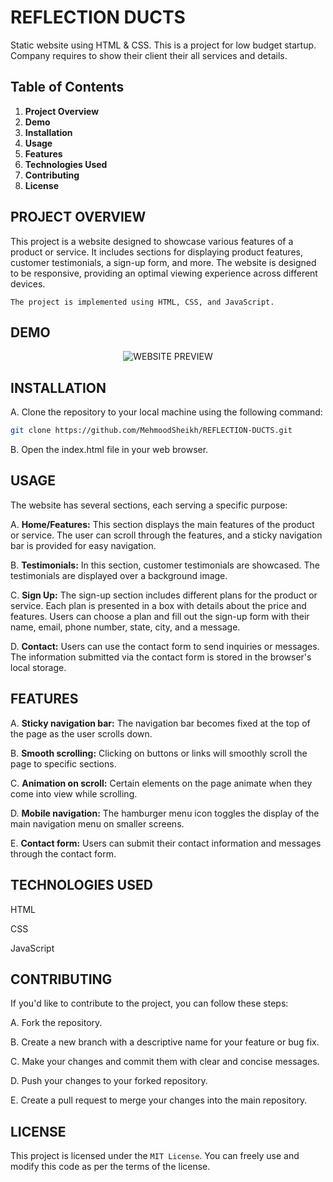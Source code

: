 # REFLECTION DUCTS
Static website using HTML & CSS.
This is a project for low budget startup.
Company requires to show their client their all services and details.

## Table of Contents
1. **Project Overview**
2. **Demo**
3. **Installation**
4. **Usage**
5. **Features**
6. **Technologies Used**
7. **Contributing**
8. **License**


## PROJECT OVERVIEW
This project is a website designed to showcase various features of a product or service. It includes sections for displaying product features, customer testimonials, a sign-up form, and more. The website is designed to be responsive, providing an optimal viewing experience across different devices.

`The project is implemented using HTML, CSS, and JavaScript.`

## DEMO

<p align="center">
  <img src="https://github.com/MehmoodSheikh/REFLECTION-DUCTS/blob/main/WEBSITE%20PREVIEW.gif" alt="WEBSITE PREVIEW ">
</p>

## INSTALLATION

A. Clone the repository to your local machine using the following command:

  ```bash
  git clone https://github.com/MehmoodSheikh/REFLECTION-DUCTS.git
  ```

B. Open the index.html file in your web browser.

## USAGE

The website has several sections, each serving a specific purpose:

A. **Home/Features:** This section displays the main features of the product or service. The user can scroll through the features, and a sticky navigation bar is provided for easy navigation.

B. **Testimonials:** In this section, customer testimonials are showcased. The testimonials are displayed over a background image.

C. **Sign Up:** The sign-up section includes different plans for the product or service. Each plan is presented in a box with details about the price and features. Users can choose a plan and fill out the sign-up form with their name, email, phone number, state, city, and a message.

D. **Contact:** Users can use the contact form to send inquiries or messages. The information submitted via the contact form is stored in the browser's local storage.

## FEATURES

A. **Sticky navigation bar:** The navigation bar becomes fixed at the top of the page as the user scrolls down.

B. **Smooth scrolling:** Clicking on buttons or links will smoothly scroll the page to specific sections.

C. **Animation on scroll:** Certain elements on the page animate when they come into view while scrolling.

D. **Mobile navigation:** The hamburger menu icon toggles the display of the main navigation menu on smaller screens.

E. **Contact form:** Users can submit their contact information and messages through the contact form.

## TECHNOLOGIES USED

HTML

CSS

JavaScript

## CONTRIBUTING

If you'd like to contribute to the project, you can follow these steps:

A. Fork the repository.

B. Create a new branch with a descriptive name for your feature or bug fix.

C. Make your changes and commit them with clear and concise messages.

D. Push your changes to your forked repository.

E. Create a pull request to merge your changes into the main repository.

## LICENSE
This project is licensed under the `MIT License`. You can freely use and modify this code as per the terms of the license.
